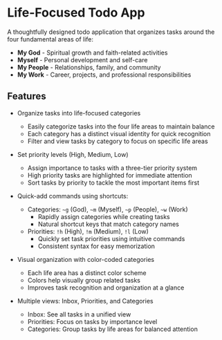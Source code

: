 # Life-Focused Todo App

A thoughtfully designed todo application that organizes tasks around the four fundamental areas of life:

- **My God** - Spiritual growth and faith-related activities
- **Myself** - Personal development and self-care
- **My People** - Relationships, family, and community
- **My Work** - Career, projects, and professional responsibilities

## Features

- Organize tasks into life-focused categories
  - Easily categorize tasks into the four life areas to maintain balance
  - Each category has a distinct visual identity for quick recognition
  - Filter and view tasks by category to focus on specific life areas

- Set priority levels (High, Medium, Low)
  - Assign importance to tasks with a three-tier priority system
  - High priority tasks are highlighted for immediate attention
  - Sort tasks by priority to tackle the most important items first

- Quick-add commands using shortcuts:
  - Categories: `~g` (God), `~m` (Myself), `~p` (People), `~w` (Work)
    - Rapidly assign categories while creating tasks
    - Natural shortcut keys that match category names
  - Priorities: `!h` (High), `!m` (Medium), `!l` (Low)
    - Quickly set task priorities using intuitive commands
    - Consistent syntax for easy memorization

- Visual organization with color-coded categories
  - Each life area has a distinct color scheme
  - Colors help visually group related tasks
  - Improves task recognition and organization at a glance

- Multiple views: Inbox, Priorities, and Categories
  - Inbox: See all tasks in a unified view
  - Priorities: Focus on tasks by importance level
  - Categories: Group tasks by life areas for balanced attention